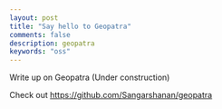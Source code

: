 ```yaml
---
layout: post
title: "Say hello to Geopatra"
comments: false
description: geopatra
keywords: "oss"
---
```


Write up on Geopatra (Under construction)

Check out <https://github.com/Sangarshanan/geopatra>